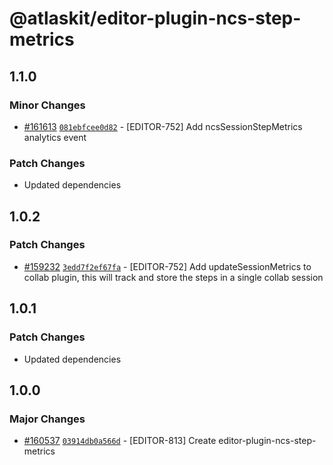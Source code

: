 # @atlaskit/editor-plugin-ncs-step-metrics

## 1.1.0

### Minor Changes

- [#161613](https://bitbucket.org/atlassian/atlassian-frontend-monorepo/pull-requests/161613)
  [`081ebfcee0d82`](https://bitbucket.org/atlassian/atlassian-frontend-monorepo/commits/081ebfcee0d82) -
  [EDITOR-752] Add ncsSessionStepMetrics analytics event

### Patch Changes

- Updated dependencies

## 1.0.2

### Patch Changes

- [#159232](https://bitbucket.org/atlassian/atlassian-frontend-monorepo/pull-requests/159232)
  [`3edd7f2ef67fa`](https://bitbucket.org/atlassian/atlassian-frontend-monorepo/commits/3edd7f2ef67fa) -
  [EDITOR-752] Add updateSessionMetrics to collab plugin, this will track and store the steps in a
  single collab session

## 1.0.1

### Patch Changes

- Updated dependencies

## 1.0.0

### Major Changes

- [#160537](https://bitbucket.org/atlassian/atlassian-frontend-monorepo/pull-requests/160537)
  [`03914db0a566d`](https://bitbucket.org/atlassian/atlassian-frontend-monorepo/commits/03914db0a566d) -
  [EDITOR-813] Create editor-plugin-ncs-step-metrics
